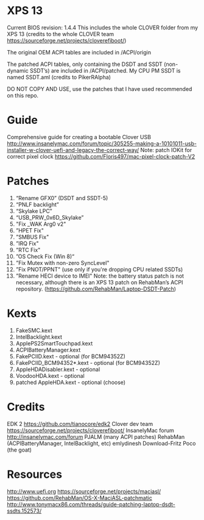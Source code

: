 # XPS 13
Current BIOS revision: 1.4.4
This includes the whole CLOVER folder from my XPS 13
(credits to the whole CLOVER team https://sourceforge.net/projects/cloverefiboot/)

The original OEM ACPI tables are included in /ACPI/origin

The patched ACPI tables, only containing the DSDT and SSDT (non-dynamic SSDT’s) are included in /ACPI/patched. My CPU PM SSDT is named SSDT.aml (credits to PikerRAlpha)

DO NOT COPY AND USE, use the patches that I have used recommended on this repo.

# Guide
Comprehensive guide for creating a bootable Clover USB
http://www.insanelymac.com/forum/topic/305255-making-a-10101011-usb-installer-w-clover-uefi-and-legacy-the-correct-way/
Note: patch IOKit for correct pixel clock 
https://github.com/Floris497/mac-pixel-clock-patch-V2

# Patches

1. “Rename GFX0” (DSDT and SSDT-5)
2. “PNLF backlight”
3. “Skylake LPC”
4. “USB_PRW_0x6D_Skylake”
5. "Fix _WAK Arg0 v2"
6. ”HPET Fix"
7. ”SMBUS Fix"
8. ”IRQ Fix"
9. ”RTC Fix"
10. ”OS Check Fix (Win 8)“
11. ”Fix Mutex with non-zero SyncLevel"
12. ”Fix PNOT/PPNT" (use only if you're dropping CPU related SSDTs)
13. ”Rename HECI device to IMEI"
Note: the battery status patch is not necessary, although there is an XPS 13 patch on RehabMan’s ACPI repository. (https://github.com/RehabMan/Laptop-DSDT-Patch)


# Kexts 

1. FakeSMC.kext
2. IntelBacklight.kext
3. ApplePS2SmartTouchpad.kext
4. ACPIBatteryManager.kext
5. FakePCIID.kext - optional (for BCM94352Z)
6. FakePCIID_BCM94352*.kext - optional (for BCM94352Z)
7. AppleHDADisabler.kext - optional
8. VoodooHDA.kext - optional 
9. patched AppleHDA.kext - optional (choose)


# Credits
EDK 2 https://github.com/tianocore/edk2
Clover dev team https://sourceforge.net/projects/cloverefiboot/
InsanelyMac forum http://insanelymac.com/forum
PJALM (many ACPI patches)
RehabMan (ACPIBatteryManager, IntelBacklight, etc)
emlydinesh
Download-Fritz
Poco (the goat)

# Resources
http://www.uefi.org
https://sourceforge.net/projects/maciasl/
https://github.com/RehabMan/OS-X-MaciASL-patchmatic
http://www.tonymacx86.com/threads/guide-patching-laptop-dsdt-ssdts.152573/


